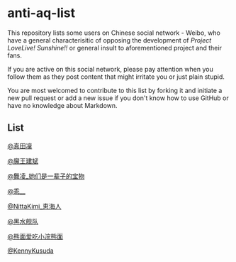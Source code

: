 # anti-aq-list

This repository lists some users on Chinese social network - Weibo, who have a general characterisitic of opposing the development of *Project LoveLive! Sunshine!!* or general insult to aforementioned project and their fans.

If you are active on this social network, please pay attention when you follow them as they post content that might irritate you or just plain stupid.

You are most welcomed to contribute to this list by forking it and initiate a new pull request or add a new issue if you don't know how to use GitHub or have no knowledge about Markdown.

## List

[@真田凜](http://weibo.com/u/3149017162)

[@魔王建斌](http://weibo.com/ILoveHonoka)

[@舞凌_她们是一辈子的宝物](http://weibo.com/u/2865095222)

[@乖__](http://weibo.com/u/5998093376)

[@NittaKimi_恵海人](http://weibo.com/kt19900619)

[@黑水舰队](http://weibo.com/yuan930101)

[@熊面爱吃小浣熊面](http://www.weibo.com/u/5511897939)

[@KennyKusuda](weibo.com/1913079000)

